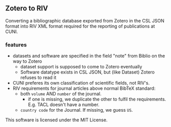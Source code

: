 Zotero to RIV
-------------

Converting a bibliographic database exported from Zotero in the CSL JSON format into RIV XML format required for the reporting of publications at CUNI.

### features
- datasets and software are specified in the field "note" from Biblio on the way to Zotero
  - dataset support is supposed to come to Zotero eventually
  - Software datatype exists in CSL JSON, but (like Dataset) Zotero refuses to read it
- CUNI preferes its own classification of scientific fields, not RIV's.
- RIV requirements for journal  articles above normal BibTeX standard:
    - both `volume` AND `number` of the journal. 
        - if one is missing, we duplicate the other to fulfil the requirements. E.g. TACL doesn't have a number.
    - `country code` for the Journal. If missing, we guess `US`.

This software is licensed under the MIT License.
